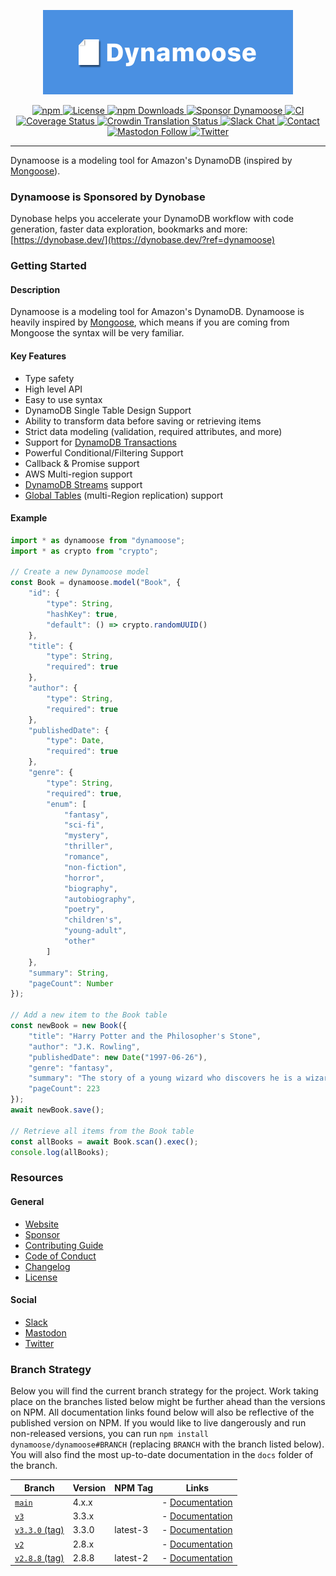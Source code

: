 <p align="center">
	<img src="internal/banner/Banner.png" width="400" max-width="90%" alt="Dynamoose" />
</p>

<p align="center">
	<a href="https://www.npmjs.com/package/dynamoose">
		<img src="https://img.shields.io/npm/v/dynamoose" alt="npm">
	</a>
	<a href="https://github.com/dynamoose/dynamoose/blob/main/LICENSE">
		<img src="https://img.shields.io/github/license/dynamoose/dynamoose" alt="License">
	</a>
	<a href="https://www.npmjs.com/package/dynamoose">
		<img src="https://img.shields.io/npm/dw/dynamoose" alt="npm Downloads">
	</a>
	<a href="https://github.com/dynamoose/dynamoose/blob/main/SPONSOR.md">
		<img src="https://img.shields.io/badge/sponsor-Dynamoose-brightgreen" alt="Sponsor Dynamoose">
	</a>
	<a href="https://github.com/dynamoose/dynamoose/actions">
		<img src="https://github.com/dynamoose/dynamoose/workflows/CI/badge.svg" alt="CI">
	</a>
	<a href="https://coveralls.io/github/dynamoose/dynamoose?branch=main">
		<img src="https://coveralls.io/repos/github/dynamoose/dynamoose/badge.svg?branch=main" alt="Coverage Status">
	</a>
	<a href="https://crowdin.com/project/dynamoosejscom">
		<img src="https://badges.crowdin.net/dynamoosejscom/localized.svg" alt="Crowdin Translation Status">
	</a>
	<a href="https://join.slack.com/t/dynamoose/shared_invite/enQtODM4OTI0MTc1NDc3LWI3MmNhMThmNmJmZDk5MmUxOTZmMGEwNGQzNTRkMjhjZGJlNGM5M2JmZjMzMzlkODRhMGY3MTQ5YjQ2Nzg3YTY">
		<img src="https://img.shields.io/badge/chat-on%20slack-informational.svg" alt="Slack Chat">
	</a>
	<a href="https://charlie.fish/contact">
		<img src="https://img.shields.io/badge/contact-me-blue" alt="Contact">
	</a>
	<a rel="me" href="https://mastodon.social/@dynamoose">
		<img alt="Mastodon Follow" src="https://img.shields.io/mastodon/follow/110203918766866705?style=social">
	</a>
	<a href="https://twitter.com/DynamooseJS">
		<img src="https://img.shields.io/twitter/follow/dynamoosejs?style=social" alt="Twitter">
	</a>
</p>

---

Dynamoose is a modeling tool for Amazon's DynamoDB (inspired by [Mongoose](https://mongoosejs.com/)).

### Dynamoose is Sponsored by Dynobase

Dynobase helps you accelerate your DynamoDB workflow with code generation, faster data exploration, bookmarks and more: [https://dynobase.dev/](https://dynobase.dev/?ref=dynamoose)

### Getting Started

<!-- start-block:a1507dd3-6aff-4885-a9fd-14d46a4b7743 -->
#### Description

Dynamoose is a modeling tool for Amazon's DynamoDB. Dynamoose is heavily inspired by [Mongoose](https://mongoosejs.com/), which means if you are coming from Mongoose the syntax will be very familiar.

#### Key Features

- Type safety
- High level API
- Easy to use syntax
- DynamoDB Single Table Design Support
- Ability to transform data before saving or retrieving items
- Strict data modeling (validation, required attributes, and more)
- Support for [DynamoDB Transactions](https://docs.aws.amazon.com/amazondynamodb/latest/developerguide/transactions.html)
- Powerful Conditional/Filtering Support
- Callback & Promise support
- AWS Multi-region support
- [DynamoDB Streams](https://docs.aws.amazon.com/amazondynamodb/latest/developerguide/Streams.html) support
- [Global Tables](https://docs.aws.amazon.com/amazondynamodb/latest/developerguide/GlobalTables.html) (multi-Region replication) support
<!-- end-block:a1507dd3-6aff-4885-a9fd-14d46a4b7743 -->

<!-- start-block:1baa7441-d01a-40e2-80d7-71ce05674ec9 -->
#### Example

```ts
import * as dynamoose from "dynamoose";
import * as crypto from "crypto";

// Create a new Dynamoose model
const Book = dynamoose.model("Book", {
	"id": {
		"type": String,
		"hashKey": true,
		"default": () => crypto.randomUUID()
	},
	"title": {
		"type": String,
		"required": true
	},
	"author": {
		"type": String,
		"required": true
	},
	"publishedDate": {
		"type": Date,
		"required": true
	},
	"genre": {
		"type": String,
		"required": true,
		"enum": [
			"fantasy",
			"sci-fi",
			"mystery",
			"thriller",
			"romance",
			"non-fiction",
			"horror",
			"biography",
			"autobiography",
			"poetry",
			"children's",
			"young-adult",
			"other"
		]
	},
	"summary": String,
	"pageCount": Number
});

// Add a new item to the Book table
const newBook = new Book({
	"title": "Harry Potter and the Philosopher's Stone",
	"author": "J.K. Rowling",
	"publishedDate": new Date("1997-06-26"),
	"genre": "fantasy",
	"summary": "The story of a young wizard who discovers he is a wizard and attends a magical school.",
	"pageCount": 223
});
await newBook.save();

// Retrieve all items from the Book table
const allBooks = await Book.scan().exec();
console.log(allBooks);
```
<!-- end-block:1baa7441-d01a-40e2-80d7-71ce05674ec9 -->

### Resources

#### General

- [Website](https://dynamoosejs.com)
- [Sponsor](SPONSOR.md)
- [Contributing Guide](CONTRIBUTING.md)
- [Code of Conduct](CODE_OF_CONDUCT.md)
- [Changelog](CHANGELOG.md)
- [License](LICENSE)

#### Social

- [Slack](https://join.slack.com/t/dynamoose/shared_invite/enQtODM4OTI0MTc1NDc3LWI3MmNhMThmNmJmZDk5MmUxOTZmMGEwNGQzNTRkMjhjZGJlNGM5M2JmZjMzMzlkODRhMGY3MTQ5YjQ2Nzg3YTY)
- <a rel="me" href="https://mastodon.social/@dynamoose">Mastodon</a>
- [Twitter](https://twitter.com/DynamooseJS)

### Branch Strategy

Below you will find the current branch strategy for the project. Work taking place on the branches listed below might be further ahead than the versions on NPM. All documentation links found below will also be reflective of the published version on NPM. If you would like to live dangerously and run non-released versions, you can run `npm install dynamoose/dynamoose#BRANCH` (replacing `BRANCH` with the branch listed below). You will also find the most up-to-date documentation in the `docs` folder of the branch.

| Branch | Version | NPM Tag | Links |
| --- | --- | --- | --- |
| [`main`](https://github.com/dynamoose/dynamoose/tree/main) | 4.x.x |   | - [Documentation](https://dynamoose.pages.dev) |
| [`v3`](https://github.com/dynamoose/dynamoose/tree/v3) | 3.3.x |   | - [Documentation](https://v3.dynamoose.pages.dev) |
| [`v3.3.0` (tag)](https://github.com/dynamoose/dynamoose/tree/v3.3.0) | 3.3.0 | latest-3 | - [Documentation](https://v3.dynamoosejs.com) |
| [`v2`](https://github.com/dynamoose/dynamoose/tree/v2) | 2.8.x |   | - [Documentation](https://v2.dynamoose.pages.dev) |
| [`v2.8.8` (tag)](https://github.com/dynamoose/dynamoose/tree/v2.8.8) | 2.8.8 | latest-2 | - [Documentation](https://v2.dynamoosejs.com)
